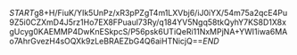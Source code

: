$START$g8+H/FiuK/YIk5UnPz/xR3pPZgT4m1LXVbj6/iJ0iYX/54m75a2qcE4Pu9Z5i0CZXmD4J5rz1Ho7EX8FPuaul73Ry/q184YV5Ngq58tkQyhY7KS8D1X8xgUcyg0KAEMMP4DwKnESkpcS/P56psk6UTiQeRi11NxMPjNA+YWI1iwa6MAo7AhrGvezH4sOQXk9zLeBRAEZbG4Q6aiHTNicjQ==$END$